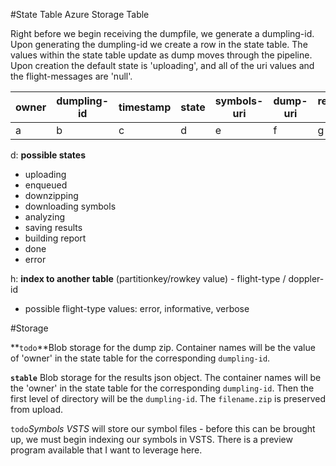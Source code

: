 #State Table
Azure Storage Table

Right before we begin receiving the dumpfile, we generate a dumpling-id. Upon generating the dumpling-id we create a row in the state table. The values within the state table update as dump moves through the pipeline. Upon creation the default state is 'uploading', and all of the uri values and the flight-messages are 'null'.

| owner | dumpling-id | timestamp | state | symbols-uri | dump-uri | results-uri | flight-messages |
|---|---|---|---|---|---|---|---|
|a |b | c | d |e |f | g | h |
d: **possible states**
- uploading
- enqueued
- downzipping
- downloading symbols
- analyzing
- saving results
- building report
- done
- error

h: **index to another table** (partitionkey/rowkey value) - flight-type / doppler-id
- possible flight-type values: error, informative, verbose


#Storage

**`todo`**Blob storage for the dump zip. Container names will be the value of 'owner' in the state table for the corresponding `dumpling-id`.

**`stable`** Blob storage for the results json object. The container names will be the 'owner' in the state table for the corresponding `dumpling-id`. Then the first level of directory will be the `dumpling-id`. The `filename.zip` is preserved from upload.

`todo`*Symbols VSTS* will store our symbol files - before this can be brought up, we must begin indexing our symbols in VSTS. There is a preview program available that I want to leverage here.

